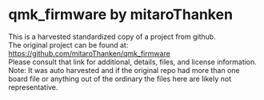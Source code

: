 
# qmk_firmware by mitaroThanken  
This is a harvested standardized copy of a project from github.  
The original project can be found at:  
https://github.com/mitaroThanken/qmk_firmware  
Please consult that link for additional, details, files, and license information.  
Note: It was auto harvested and if the original repo had more than one board file or anything out of the ordinary the files here are likely not representative.  
    